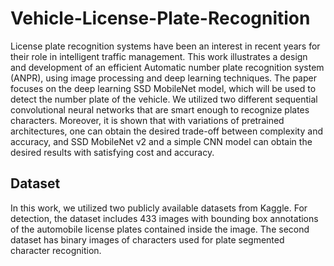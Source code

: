 # Vehicle-License-Plate-Recognition
License plate recognition systems have been an
interest in recent years for their role in intelligent traffic
management. This work illustrates a design and development
of an efficient Automatic number plate recognition system
(ANPR), using image processing and deep learning techniques.
The paper focuses on the deep learning SSD MobileNet model,
which will be used to detect the number plate of the vehicle.
We utilized two different sequential convolutional neural
networks that are smart enough to recognize plates characters.
Moreover, it is shown that with variations of pretrained
architectures, one can obtain the desired trade-off between
complexity and accuracy, and SSD MobileNet v2 and a simple
CNN model can obtain the desired results with satisfying cost
and accuracy.

## Dataset
In this work, we utilized two publicly available datasets
from Kaggle. For detection, the dataset includes 433 images
with bounding box annotations of the automobile license
plates contained inside the image. The second dataset has
binary images of characters used for plate segmented
character recognition.
